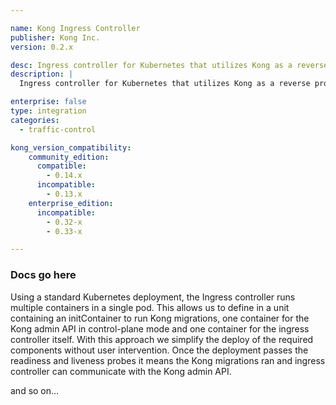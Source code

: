 ```yaml
---

name: Kong Ingress Controller
publisher: Kong Inc.
version: 0.2.x

desc: Ingress controller for Kubernetes that utilizes Kong as a reverse proxy and load balancer
description: |
  Ingress controller for Kubernetes that utilizes Kong as a reverse proxy and load balancer.

enterprise: false
type: integration
categories:
  - traffic-control

kong_version_compatibility:
    community_edition:
      compatible:
        - 0.14.x
      incompatible:
        - 0.13.x
    enterprise_edition:
      incompatible:
        - 0.32-x
        - 0.33-x

---
```


### Docs go here

Using a standard Kubernetes deployment, the Ingress controller runs multiple containers in a single pod. This allows us to define in a unit containing an initContainer to run Kong migrations, one container for the Kong admin API in control-plane mode and one container for the ingress controller itself. With this approach we simplify the deploy of the required components without user intervention. Once the deployment passes the readiness and liveness probes it means the Kong migrations ran and ingress controller can communicate with the Kong admin API.

and so on...
